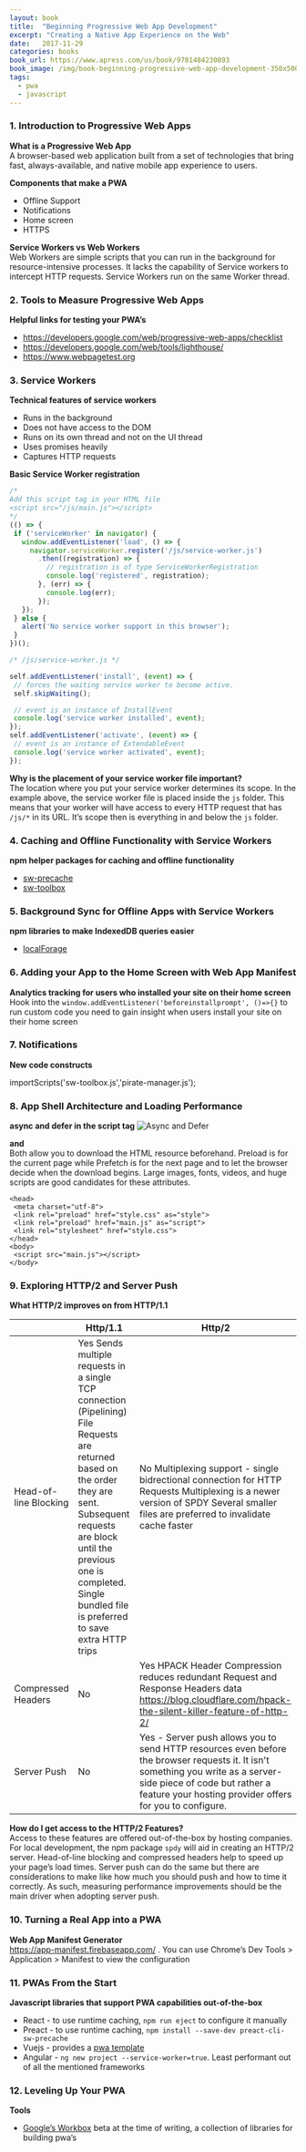 ```yaml
---
layout: book
title:  "Beginning Progressive Web App Development"
excerpt: "Creating a Native App Experience on the Web"
date:   2017-11-29
categories: books
book_url: https://www.apress.com/us/book/9781484230893
book_image: /img/book-beginning-progressive-web-app-development-350x500.jpg
tags:
  - pwa
  - javascript
---
```


### 1. Introduction to Progressive Web Apps

**What is a Progressive Web App**  
A browser-based web application built from a set of technologies that bring fast, always-available, and native mobile app experience to users.

**Components that make a PWA**  
* Offline Support
* Notifications
* Home screen 
* HTTPS

**Service Workers vs Web Workers**  
Web Workers are simple scripts that you can run in the background for resource-intensive processes.  It lacks the capability of Service workers to intercept HTTP requests.  Service Workers run on the same Worker thread.


### 2. Tools to Measure Progressive Web Apps

**Helpful links for testing your PWA’s**  
* https://developers.google.com/web/progressive-web-apps/checklist
* https://developers.google.com/web/tools/lighthouse/ 
* https://www.webpagetest.org 


### 3. Service Workers

**Technical features of service workers**  
* Runs in the background
* Does not have access to the DOM
* Runs on its own thread and not on the UI thread
* Uses promises heavily
* Captures HTTP requests

**Basic Service Worker registration**  
```javascript
/*
Add this script tag in your HTML file
<script src="/js/main.js"></script>
*/
(() => {
 if ('serviceWorker' in navigator) {
   window.addEventListener('load', () => {
     navigator.serviceWorker.register('/js/service-worker.js')
       .then((registration) => {
         // registration is of type ServiceWorkerRegistration
         console.log('registered', registration);
       }, (err) => {
         console.log(err);
       });
   });
 } else {
   alert('No service worker support in this browser');
 }
})();
```

```javascript
/* /js/service-worker.js */

self.addEventListener('install', (event) => {
 // forces the waiting service worker to become active.
 self.skipWaiting();

 // event is an instance of InstallEvent
 console.log('service worker installed', event);
});
self.addEventListener('activate', (event) => {
 // event is an instance of ExtendableEvent
 console.log('service worker activated', event);
});
```

**Why is the placement of your service worker file important?**    
The location where you put your service worker determines its scope.  In the example above, the service worker file is placed inside the `js` folder.  This means that your worker will have access to every HTTP request that has `/js/*` in its URL.  It’s scope then is everything in and below the `js` folder.

### 4. Caching and Offline Functionality with Service Workers

**npm helper packages for caching and offline functionality**  
* [sw-precache](https://github.com/GoogleChromeLabs/sw-precache)
* [sw-toolbox](https://googlechromelabs.github.io/sw-toolbox/usage.html#main)


### 5. Background Sync for Offline Apps with Service Workers

**npm libraries to make IndexedDB queries easier**  
* [localForage](https://github.com/localForage)

### 6. Adding your App to the Home Screen with Web App Manifest

**Analytics tracking for users who installed your site on their home screen**  
Hook into the `window.addEventListener('beforeinstallprompt', ()=>{}` to run custom code you need to gain insight when users install your site on their home screen

### 7. Notifications

**New code constructs**
<script src="companion.js" data-service-worker="service-worker.js"></script>
importScripts('sw-toolbox.js','pirate-manager.js');


### 8. App Shell Architecture and Loading Performance

**async and defer in the script tag**
![Async and Defer](/img/async-and-defer.svg)

**<link preload /> and <link prefetch />**  
Both allow you to download the HTML resource beforehand.  Preload is for the current page while Prefetch is for the next page and to let the browser decide when the download begins.  Large images, fonts, videos, and huge scripts are good candidates for these attributes.

```markup
<head>
 <meta charset="utf-8">
 <link rel="preload" href="style.css" as="style">
 <link rel="preload" href="main.js" as="script">
 <link rel="stylesheet" href="style.css">
</head>
<body>
 <script src="main.js"></script>
</body>
```



### 9. Exploring HTTP/2 and Server Push

**What HTTP/2 improves on from HTTP/1.1**  

|                       | Http/1.1                                                                                                                                                                                                                                                        | Http/2                                                                                                                                                                                                                        |
|-----------------------|-----------------------------------------------------------------------------------------------------------------------------------------------------------------------------------------------------------------------------------------------------------------|-------------------------------------------------------------------------------------------------------------------------------------------------------------------------------------------------------------------------------|
| Head-of-line Blocking | Yes Sends multiple requests in a single TCP connection (Pipelining)  File Requests are returned based on the order they are sent.  Subsequent requests are block until the previous one is completed. Single bundled file is preferred to save extra HTTP trips | No Multiplexing support - single bidrectional connection for HTTP Requests Multiplexing is a newer version of SPDY Several smaller files are preferred to invalidate cache faster                                             |
| Compressed Headers    | No                                                                                                                                                                                                                                                              | Yes   HPACK Header Compression reduces redundant Request and Response Headers data   https://blog.cloudflare.com/hpack-the-silent-killer-feature-of-http-2/                                                                   |
| Server Push           | No                                                                                                                                                                                                                                                              | Yes - Server push allows you to send HTTP resources even before the browser requests it.  It isn't something you write as a server-side piece of code but rather a feature your hosting provider offers for you to configure. |


**How do I get access to the HTTP/2 Features?**  
Access to these features are offered out-of-the-box by hosting companies.  For local development, the npm package `spdy` will aid in creating an HTTP/2 server.  Head-of-line blocking and compressed headers help to speed up your page’s load times.  Server push can do the same but there are considerations to make like how much you should push and how to time it correctly.  As such, measuring performance improvements should be the main driver when adopting server push.


### 10. Turning a Real App into a PWA

**Web App Manifest Generator**  
https://app-manifest.firebaseapp.com/ .  You can use Chrome’s Dev Tools > Application > Manifest to view the configuration

### 11. PWAs From the Start

**Javascript libraries that support PWA capabilities out-of-the-box**  
* React - to use runtime caching, `npm run eject` to configure it manually
* Preact - to use runtime caching, `npm install --save-dev preact-cli-sw-precache`
 * Vuejs - provides a [pwa template](https://github.com/vuejs-templates/pwa)
* Angular - `ng new project --service-worker=true`. Least performant out of all the mentioned frameworks


### 12. Leveling Up Your PWA

**Tools** 
* [Google’s Workbox](https://developers.google.com/web/tools/workbox/) beta at the time of writing, a collection of libraries for building pwa’s

